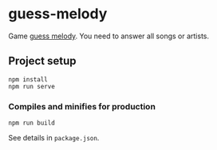 # guess-melody

Game [guess melody](https://redvi.github.io/guess-melody/). You need to answer all songs or artists.

## Project setup
```
npm install
npm run serve
```

### Compiles and minifies for production
```
npm run build
```

See details in `package.json`.
